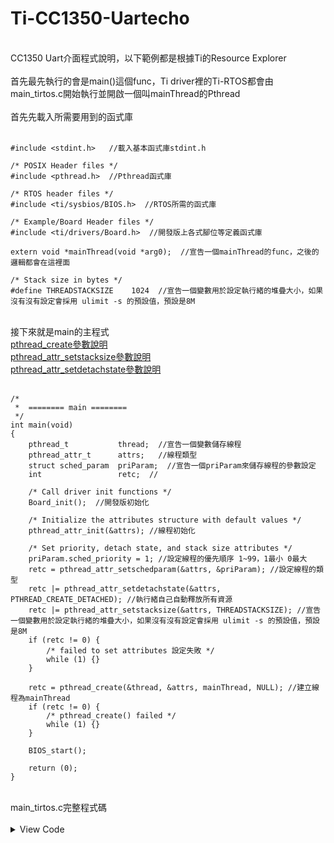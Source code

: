 # Ti-CC1350-Uartecho
<br/>
CC1350 Uart介面程式說明，以下範例都是根據Ti的Resource Explorer<br/>
<br/>
首先最先執行的會是main()這個func，Ti driver裡的Ti-RTOS都會由main_tirtos.c開始執行並開啟一個叫mainThread的Pthread<br/>
<br/>
首先先載入所需要用到的函式庫<br/><br/>

```
#include <stdint.h>   //載入基本函式庫stdint.h

/* POSIX Header files */
#include <pthread.h>  //Pthread函式庫

/* RTOS header files */
#include <ti/sysbios/BIOS.h>  //RTOS所需的函式庫

/* Example/Board Header files */
#include <ti/drivers/Board.h>  //開發版上各式腳位等定義函式庫

extern void *mainThread(void *arg0);  //宣告一個mainThread的func，之後的邏輯都會在這裡面

/* Stack size in bytes */
#define THREADSTACKSIZE    1024  //宣告一個變數用於設定執行緒的堆疊大小，如果沒有沒有設定會採用 ulimit -s 的預設值，預設是8M
```

<br/>
接下來就是main的主程式<br/>
<a href="https://blog.csdn.net/mijichui2153/article/details/82855925" target="_blank">pthread_create參數說明</a><br/>
<a href="https://shengyu7697.github.io/cpp-pthread_attr_setstacksize/" target="_blank">pthread_attr_setstacksize參數說明</a><br/>
<a href="https://www.796t.com/content/1549363165.html" target="_blank">pthread_attr_setdetachstate參數說明</a><br/>
<br/>

```
/*
 *  ======== main ========
 */
int main(void)
{
    pthread_t           thread;  //宣告一個變數儲存線程
    pthread_attr_t      attrs;   //線程類型
    struct sched_param  priParam;  //宣告一個priParam來儲存線程的參數設定
    int                 retc;  //

    /* Call driver init functions */
    Board_init();  //開發版初始化

    /* Initialize the attributes structure with default values */
    pthread_attr_init(&attrs); //線程初始化

    /* Set priority, detach state, and stack size attributes */
    priParam.sched_priority = 1; //設定線程的優先順序 1~99，1最小 0最大
    retc = pthread_attr_setschedparam(&attrs, &priParam); //設定線程的類型
    retc |= pthread_attr_setdetachstate(&attrs, PTHREAD_CREATE_DETACHED); //執行緒自己自動釋放所有資源
    retc |= pthread_attr_setstacksize(&attrs, THREADSTACKSIZE); //宣告一個變數用於設定執行緒的堆疊大小，如果沒有沒有設定會採用 ulimit -s 的預設值，預設是8M
    if (retc != 0) {
        /* failed to set attributes 設定失敗 */
        while (1) {}
    }

    retc = pthread_create(&thread, &attrs, mainThread, NULL); //建立線程為mainThread
    if (retc != 0) {
        /* pthread_create() failed */
        while (1) {}
    }

    BIOS_start();

    return (0);
}
```

<br>
main_tirtos.c完整程式碼<br>
<br>

<details> <summary>View Code</summary>

```
/*
 *  ======== main_tirtos.c ========
 */
#include <stdint.h>

/* POSIX Header files */
#include <pthread.h>

/* RTOS header files */
#include <ti/sysbios/BIOS.h>

/* Example/Board Header files */
#include <ti/drivers/Board.h>

extern void *mainThread(void *arg0);

/* Stack size in bytes */
#define THREADSTACKSIZE    1024

/*
 *  ======== main ========
 */
int main(void)
{
    pthread_t           thread;
    pthread_attr_t      attrs;
    struct sched_param  priParam;
    int                 retc;

    /* Call driver init functions */
    Board_init();

    /* Initialize the attributes structure with default values */
    pthread_attr_init(&attrs);

    /* Set priority, detach state, and stack size attributes */
    priParam.sched_priority = 1;
    retc = pthread_attr_setschedparam(&attrs, &priParam);
    retc |= pthread_attr_setdetachstate(&attrs, PTHREAD_CREATE_DETACHED);
    retc |= pthread_attr_setstacksize(&attrs, THREADSTACKSIZE);
    if (retc != 0) {
        /* failed to set attributes */
        while (1) {}
    }

    retc = pthread_create(&thread, &attrs, mainThread, NULL);
    if (retc != 0) {
        /* pthread_create() failed */
        while (1) {}
    }

    BIOS_start();

    return (0);
}

```

</details>
